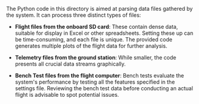 The Python code in this directory is aimed at parsing data files gathered by the system. It can process three distinct types of files:

- **Flight files from the onboard SD card**: These contain dense data, suitable for display in Excel or other spreadsheets. Setting these up can be time-consuming, and each file is unique. The provided code generates multiple plots of the flight data for further analysis.

- **Telemetry files from the ground station**: While smaller, the code presents all crucial data streams graphically.

- **Bench Test files from the flight computer**: Bench tests evaluate the system's performance by testing all the features specified in the settings file. Reviewing the bench test data before conducting an actual flight is advisable to spot potential issues.
